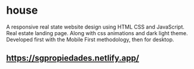 # house

A responsive real state website design using HTML CSS and JavaScript. Real estate landing page. Along with css animations and dark light theme. Developed first with the Mobile First methodology, then for desktop.

##  https://sgpropiedades.netlify.app/
